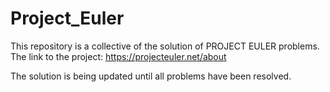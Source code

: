 # Project_Euler

This repository is a collective of the solution of PROJECT EULER problems.
The link to the project: https://projecteuler.net/about

The solution is being updated until all problems have been resolved.

